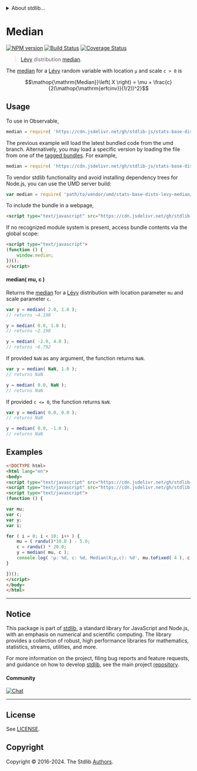 <!--

@license Apache-2.0

Copyright (c) 2018 The Stdlib Authors.

Licensed under the Apache License, Version 2.0 (the "License");
you may not use this file except in compliance with the License.
You may obtain a copy of the License at

   http://www.apache.org/licenses/LICENSE-2.0

Unless required by applicable law or agreed to in writing, software
distributed under the License is distributed on an "AS IS" BASIS,
WITHOUT WARRANTIES OR CONDITIONS OF ANY KIND, either express or implied.
See the License for the specific language governing permissions and
limitations under the License.

-->


<details>
  <summary>
    About stdlib...
  </summary>
  <p>We believe in a future in which the web is a preferred environment for numerical computation. To help realize this future, we've built stdlib. stdlib is a standard library, with an emphasis on numerical and scientific computation, written in JavaScript (and C) for execution in browsers and in Node.js.</p>
  <p>The library is fully decomposable, being architected in such a way that you can swap out and mix and match APIs and functionality to cater to your exact preferences and use cases.</p>
  <p>When you use stdlib, you can be absolutely certain that you are using the most thorough, rigorous, well-written, studied, documented, tested, measured, and high-quality code out there.</p>
  <p>To join us in bringing numerical computing to the web, get started by checking us out on <a href="https://github.com/stdlib-js/stdlib">GitHub</a>, and please consider <a href="https://opencollective.com/stdlib">financially supporting stdlib</a>. We greatly appreciate your continued support!</p>
</details>

# Median

[![NPM version][npm-image]][npm-url] [![Build Status][test-image]][test-url] [![Coverage Status][coverage-image]][coverage-url] <!-- [![dependencies][dependencies-image]][dependencies-url] -->

> [Lévy][levy-distribution] distribution [median][median].

<!-- Section to include introductory text. Make sure to keep an empty line after the intro `section` element and another before the `/section` close. -->

<section class="intro">

The [median][median] for a [Lévy][levy-distribution] random variable with location `μ` and scale `c > 0` is

<!-- <equation class="equation" label="eq:levy_expectation" align="center" raw="\operatorname{Median}\left( X \right) = \mu + \frac{c}{2(\operatorname{erfcinv}(1/2))^2}" alt="Mode for a Lévy distribution."> -->

```math
\mathop{\mathrm{Median}}\left( X \right) = \mu + \frac{c}{2(\mathop{\mathrm{erfcinv}}(1/2))^2}
```

<!-- <div class="equation" align="center" data-raw-text="\operatorname{Median}\left( X \right) = \mu + \frac{c}{2(\operatorname{erfcinv}(1/2))^2}" data-equation="eq:levy_expectation">
    <img src="https://cdn.jsdelivr.net/gh/stdlib-js/stdlib@51534079fef45e990850102147e8945fb023d1d0/lib/node_modules/@stdlib/stats/base/dists/levy/median/docs/img/equation_levy_expectation.svg" alt="Mode for a Lévy distribution.">
    <br>
</div> -->

<!-- </equation> -->

</section>

<!-- /.intro -->

<!-- Package usage documentation. -->



<section class="usage">

## Usage

To use in Observable,

```javascript
median = require( 'https://cdn.jsdelivr.net/gh/stdlib-js/stats-base-dists-levy-median@umd/browser.js' )
```
The previous example will load the latest bundled code from the umd branch. Alternatively, you may load a specific version by loading the file from one of the [tagged bundles](https://github.com/stdlib-js/stats-base-dists-levy-median/tags). For example,

```javascript
median = require( 'https://cdn.jsdelivr.net/gh/stdlib-js/stats-base-dists-levy-median@v0.2.0-umd/browser.js' )
```

To vendor stdlib functionality and avoid installing dependency trees for Node.js, you can use the UMD server build:

```javascript
var median = require( 'path/to/vendor/umd/stats-base-dists-levy-median/index.js' )
```

To include the bundle in a webpage,

```html
<script type="text/javascript" src="https://cdn.jsdelivr.net/gh/stdlib-js/stats-base-dists-levy-median@umd/browser.js"></script>
```

If no recognized module system is present, access bundle contents via the global scope:

```html
<script type="text/javascript">
(function () {
    window.median;
})();
</script>
```

#### median( mu, c )

Returns the [median][median] for a [Lévy][levy-distribution] distribution with location parameter `mu` and scale parameter `c`.

```javascript
var y = median( 2.0, 1.0 );
// returns ~4.198

y = median( 0.0, 1.0 );
// returns ~2.198

y = median( -2.0, 4.0 );
// returns ~6.792
```

If provided `NaN` as any argument, the function returns `NaN`.

```javascript
var y = median( NaN, 1.0 );
// returns NaN

y = median( 0.0, NaN );
// returns NaN
```

If provided `c <= 0`, the function returns `NaN`.

```javascript
var y = median( 0.0, 0.0 );
// returns NaN

y = median( 0.0, -1.0 );
// returns NaN
```

</section>

<!-- /.usage -->

<!-- Package usage notes. Make sure to keep an empty line after the `section` element and another before the `/section` close. -->

<section class="notes">

</section>

<!-- /.notes -->

<!-- Package usage examples. -->

<section class="examples">

## Examples

<!-- eslint no-undef: "error" -->

```html
<!DOCTYPE html>
<html lang="en">
<body>
<script type="text/javascript" src="https://cdn.jsdelivr.net/gh/stdlib-js/random-base-randu@umd/browser.js"></script>
<script type="text/javascript" src="https://cdn.jsdelivr.net/gh/stdlib-js/stats-base-dists-levy-median@umd/browser.js"></script>
<script type="text/javascript">
(function () {

var mu;
var c;
var y;
var i;

for ( i = 0; i < 10; i++ ) {
    mu = ( randu()*10.0 ) - 5.0;
    c = randu() * 20.0;
    y = median( mu, c );
    console.log( 'µ: %d, c: %d, Median(X;µ,c): %d', mu.toFixed( 4 ), c.toFixed( 4 ), y.toFixed( 4 ) );
}

})();
</script>
</body>
</html>
```

</section>

<!-- /.examples -->

<!-- Section to include cited references. If references are included, add a horizontal rule *before* the section. Make sure to keep an empty line after the `section` element and another before the `/section` close. -->

<section class="references">

</section>

<!-- /.references -->

<!-- Section for related `stdlib` packages. Do not manually edit this section, as it is automatically populated. -->

<section class="related">

</section>

<!-- /.related -->

<!-- Section for all links. Make sure to keep an empty line after the `section` element and another before the `/section` close. -->


<section class="main-repo" >

* * *

## Notice

This package is part of [stdlib][stdlib], a standard library for JavaScript and Node.js, with an emphasis on numerical and scientific computing. The library provides a collection of robust, high performance libraries for mathematics, statistics, streams, utilities, and more.

For more information on the project, filing bug reports and feature requests, and guidance on how to develop [stdlib][stdlib], see the main project [repository][stdlib].

#### Community

[![Chat][chat-image]][chat-url]

---

## License

See [LICENSE][stdlib-license].


## Copyright

Copyright &copy; 2016-2024. The Stdlib [Authors][stdlib-authors].

</section>

<!-- /.stdlib -->

<!-- Section for all links. Make sure to keep an empty line after the `section` element and another before the `/section` close. -->

<section class="links">

[npm-image]: http://img.shields.io/npm/v/@stdlib/stats-base-dists-levy-median.svg
[npm-url]: https://npmjs.org/package/@stdlib/stats-base-dists-levy-median

[test-image]: https://github.com/stdlib-js/stats-base-dists-levy-median/actions/workflows/test.yml/badge.svg?branch=v0.2.0
[test-url]: https://github.com/stdlib-js/stats-base-dists-levy-median/actions/workflows/test.yml?query=branch:v0.2.0

[coverage-image]: https://img.shields.io/codecov/c/github/stdlib-js/stats-base-dists-levy-median/main.svg
[coverage-url]: https://codecov.io/github/stdlib-js/stats-base-dists-levy-median?branch=main

<!--

[dependencies-image]: https://img.shields.io/david/stdlib-js/stats-base-dists-levy-median.svg
[dependencies-url]: https://david-dm.org/stdlib-js/stats-base-dists-levy-median/main

-->

[chat-image]: https://img.shields.io/gitter/room/stdlib-js/stdlib.svg
[chat-url]: https://app.gitter.im/#/room/#stdlib-js_stdlib:gitter.im

[stdlib]: https://github.com/stdlib-js/stdlib

[stdlib-authors]: https://github.com/stdlib-js/stdlib/graphs/contributors

[umd]: https://github.com/umdjs/umd
[es-module]: https://developer.mozilla.org/en-US/docs/Web/JavaScript/Guide/Modules

[deno-url]: https://github.com/stdlib-js/stats-base-dists-levy-median/tree/deno
[deno-readme]: https://github.com/stdlib-js/stats-base-dists-levy-median/blob/deno/README.md
[umd-url]: https://github.com/stdlib-js/stats-base-dists-levy-median/tree/umd
[umd-readme]: https://github.com/stdlib-js/stats-base-dists-levy-median/blob/umd/README.md
[esm-url]: https://github.com/stdlib-js/stats-base-dists-levy-median/tree/esm
[esm-readme]: https://github.com/stdlib-js/stats-base-dists-levy-median/blob/esm/README.md
[branches-url]: https://github.com/stdlib-js/stats-base-dists-levy-median/blob/main/branches.md

[stdlib-license]: https://raw.githubusercontent.com/stdlib-js/stats-base-dists-levy-median/main/LICENSE

[levy-distribution]: https://en.wikipedia.org/wiki/L%C3%A9vy_distribution

[median]: https://en.wikipedia.org/wiki/Median

</section>

<!-- /.links -->
